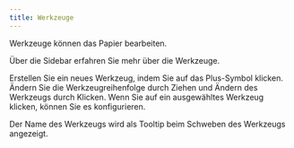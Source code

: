 ```yaml
---
title: Werkzeuge
---
```


Werkzeuge können das Papier bearbeiten.

Über die Sidebar erfahren Sie mehr über die Werkzeuge.

Erstellen Sie ein neues Werkzeug, indem Sie auf das Plus-Symbol klicken. Ändern Sie die Werkzeugreihenfolge durch Ziehen und Ändern des Werkzeugs durch Klicken.
Wenn Sie auf ein ausgewähltes Werkzeug klicken, können Sie es konfigurieren.

Der Name des Werkzeugs wird als Tooltip beim Schweben des Werkzeugs angezeigt.
